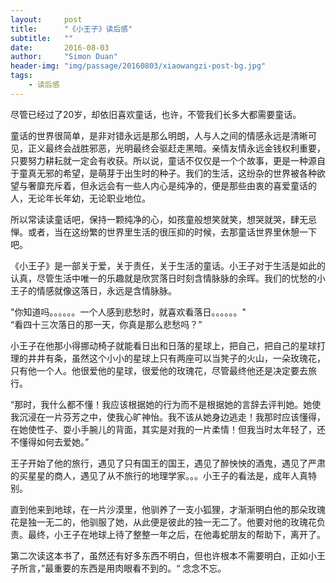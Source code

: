 ```yaml
---
layout:     post
title:      "《小王子》读后感"
subtitle:   ""
date:       2016-08-03
author:     "Simon Duan"
header-img: "img/passage/20160803/xiaowangzi-post-bg.jpg"
tags:
    - 读后感
---
```

尽管已经过了20岁，却依旧喜欢童话，也许，不管我们长多大都需要童话。

童话的世界很简单，是非对错永远是那么明朗，人与人之间的情感永远是清晰可见，正义最终会战胜邪恶，光明最终会驱赶走黑暗。亲情友情永远金钱权利重要，只要努力耕耘就一定会有收获。所以说，童话不仅仅是一个个故事，更是一种源自于童真无邪的希望，是萌芽于出生时的种子。我们的生活，这纷杂的世界被各种欲望与奢靡充斥着，但永远会有一些人内心是纯净的，便是那些由衷的喜爱童话的人，无论年长年幼，无论职业地位。

所以常读读童话吧，保持一颗纯净的心，如孩童般想笑就笑，想哭就哭，肆无忌惮。或者，当在这纷繁的世界里生活的很压抑的时候，去那童话世界里休憩一下吧。

《小王子》是一部关于爱，关于责任，关于生活的童话。小王子对于生活是如此的认真，尽管生活中唯一的乐趣就是欣赏落日时刻含情脉脉的余晖。我们的忧愁的小王子的情感就像这落日，永远是含情脉脉。

"你知道吗。。。。。。一个人感到悲愁时，就喜欢看落日。。。。。。"    
“看四十三次落日的那一天，你真是那么悲愁吗？”

小王子在他那小得挪动椅子就能看日出和日落的星球上，把自己，把自己的星球打理的井井有条，虽然这个小小的星球上只有两座可以当凳子的火山，一朵玫瑰花，只有他一个人。他很爱他的星球，很爱他的玫瑰花，尽管最终他还是决定要去旅行。

“那时，我什么都不懂！我应该根据她的行为而不是根据她的言辞去评判她。她使我沉浸在一片芬芳之中，使我心旷神怡。我不该从她身边逃走！我那时应该懂得，在她使性子、耍小手腕儿的背面，其实是对我的一片柔情！但我当时太年轻了，还不懂得如何去爱她。”


王子开始了他的旅行，遇见了只有国王的国王，遇见了醉怏怏的酒鬼，遇见了严肃的买星星的商人，遇见了从不旅行的地理学家。。。小王子的看法是，成年人真特别。


直到他来到地球，在一片沙漠里，他驯养了一支小狐狸，才渐渐明白他的那朵玫瑰花是独一无二的，他驯服了她，从此便是彼此的独一无二了。他要对他的玫瑰花负责。最终，小王子在地球上待了整整一年之后，在他毒蛇朋友的帮助下，离开了。


第二次读这本书了，虽然还有好多东西不明白，但也许根本不需要明白，正如小王子所言，”最重要的东西是用肉眼看不到的。“
念念不忘。

